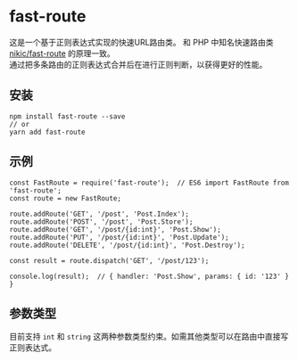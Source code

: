 # fast-route
这是一个基于正则表达式实现的快速URL路由类。
和 PHP 中知名快速路由类 [nikic/fast-route](https://github.com/nikic/FastRoute) 的原理一致。  
通过把多条路由的正则表达式合并后在进行正则判断，以获得更好的性能。

## 安装
```
npm install fast-route --save
// or
yarn add fast-route
```

## 示例
```
const FastRoute = require('fast-route');  // ES6 import FastRoute from 'fast-route';
const route = new FastRoute;

route.addRoute('GET', '/post', 'Post.Index');
route.addRoute('POST', '/post', 'Post.Store');
route.addRoute('GET', '/post/{id:int}', 'Post.Show');
route.addRoute('PUT', '/post/{id:int}', 'Post.Update');
route.addRoute('DELETE', '/post/{id:int}', 'Post.Destroy');

const result = route.dispatch('GET', '/post/123');

console.log(result);  // { handler: 'Post.Show', params: { id: '123' } }
```

## 参数类型
目前支持 `int` 和 `string` 这两种参数类型约束。如需其他类型可以在路由中直接写正则表达式。